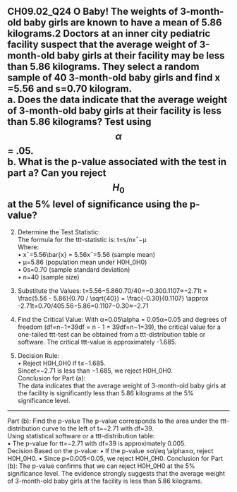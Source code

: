 CH09.02_Q24 
O Baby! The weights of 3-month-old baby girls are known to have a mean of 5.86 kilograms.2 Doctors at an inner city pediatric facility suspect that the average weight of 3-month-old baby girls at their facility may be less than 5.86 kilograms. They select a random sample of 40 3-month-old baby girls and find x =5.56 and s=0.70 kilogram.  
a. Does the data indicate that the average weight of 3-month-old baby girls at their facility is less than 5.86 kilograms? Test using $$\alpha$$ = .05.  
b. What is the p-value associated with the test in part a? Can you reject $$H_0$$ at the 5% level of significance using the p-value?  
---

2. Determine the Test Statistic:  
The formula for the ttt-statistic is: t=s/nxˉ−μ  
Where:  
•	xˉ=5.56\bar{x} = 5.56xˉ=5.56 (sample mean)  
•	μ=5.86 (population mean under H0H_0H0)  
•	0s=0.70 (sample standard deviation)  
•	n=40 (sample size)  
3. Substitute the Values:
t=5.56−5.860.70/40=−0.300.1107≈−2.71t = \frac{5.56 - 5.86}{0.70 / \sqrt{40}} = \frac{-0.30}{0.1107} \approx -2.71t=0.70/405.56−5.86=0.1107−0.30≈−2.71
4. Find the Critical Value:
With α=0.05\alpha = 0.05α=0.05 and degrees of freedom (df=n−1=39df = n - 1 = 39df=n−1=39), the critical value for a one-tailed ttt-test can be obtained from a ttt-distribution table or software. The critical ttt-value is approximately -1.685.

5. Decision Rule:  
•	Reject H0H_0H0 if t≤−1.685.  
Sincet=−2.71 is less than −1.685, we reject H0H_0H0.  
Conclusion for Part (a):  
The data indicates that the average weight of 3-month-old baby girls at the facility is significantly less than 5.86 kilograms at the 5% significance level.
________________________________________
Part (b): Find the p-value
The p-value corresponds to the area under the ttt-distribution curve to the left of t=−2.71 with df=39.  
Using statistical software or a ttt-distribution table:  
•	The p-value for tt=−2.71 with df=39 is approximately 0.005.  
Decision Based on the p-value:
•	If the p-value ≤α\leq \alpha≤α, reject H0H_0H0.
•	Since p=0.005<0.05, we reject H0H_0H0.
Conclusion for Part (b):
The p-value confirms that we can reject H0H_0H0 at the 5% significance level. The evidence strongly suggests that the average weight of 3-month-old baby girls at the facility is less than 5.86 kilograms.

